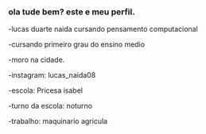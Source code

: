 ### ola tude bem? este e meu perfil.

-lucas duarte naida cursando pensamento computacional

-cursando primeiro grau do ensino medio

-moro na cidade.

-instagram: lucas_naida08

-escola: Pricesa isabel

-turno da escola: noturno

-trabalho: maquinario agricula 

